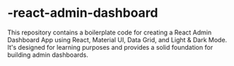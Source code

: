 # -react-admin-dashboard
This repository contains a boilerplate code for creating a React Admin Dashboard App using React, Material UI, Data Grid, and Light &amp; Dark Mode. It's designed for learning purposes and provides a solid foundation for building admin dashboards.

